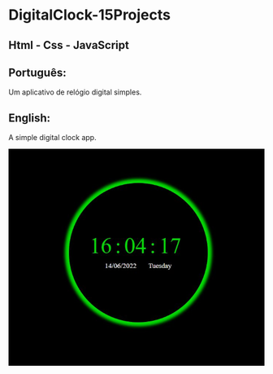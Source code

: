 # DigitalClock-15Projects

## Html - Css - JavaScript

## Português:

Um aplicativo de relógio digital simples.

## English:

A simple digital clock app.

![My Image](digitalclock.JPG)
